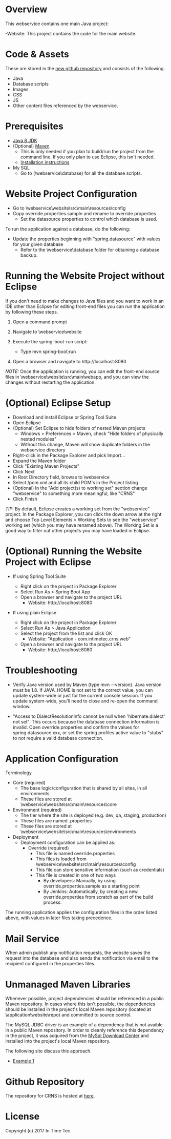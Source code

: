 
Overview
========
This webservice contains one main Java project:

-Website: This project contains the code for the main website. 

Code & Assets
===============

These are stored in the [new github repository](https://github.com/InTimeTec-Admin/CA-ADPQ-Prototype) and consists of the following.

* Java
* Database scripts
* Images
* CSS
* JS
* Other content files referenced by the webservice.

Prerequisites
=============
- [Java 8 JDK](http://www.oracle.com/technetwork/java/javase/downloads/index.html)
- (Optional) [Maven](https://maven.apache.org/download.cgi)
	- This is only needed if you plan to build/run the project from the command line. If you only plan to use Eclipse, this isn't needed.
	- [Installation instructions](https://maven.apache.org/install.html)
- My SQL 
	- Go to (\webservice\database) for all the database scripts.

Website Project Configuration
=============================
- Go to \webservice\website\src\main\resources\config
- Copy override.properties.sample and rename to override.properties
	- Set the datasource properties to control which database is used.
	
To run the application against a database, do the following:

- Update the properties beginning with "spring.datasource" with values for your given database
	- Refer to the \webservice\database folder for obtaining a database backup.

Running the Website Project without Eclipse
===========================================
If you don't need to make changes to Java files and you want to work in an IDE other than Eclipse for editing front-end
files you can run the application by following these steps.

1. Open a command prompt
2. Navigate to \webservice\website
3. Execute the spring-boot-run script:
	- Type mvn spring-boot:run

4. Open a browser and navigate to http://localhost:8080

*NOTE:* Once the application is running, you can edit the front-end source files in \webservice\website\src\main\webapp, and you can view the changes without restarting the application.

(Optional) Eclipse Setup
========================

- Download and install Eclipse or Spring Tool Suite
- Open Eclipse
- (Optional) Set Eclipse to hide folders of nested Maven projects
	- Windows > Preferences > Maven, check "Hide folders of physically nested modules"
	- Without this change, Maven will show duplicate folders in the webservice directory 
- Right-click in the Package Explorer and pick Import...
- Expand the Maven folder
- Click "Existing Maven Projects"
- Click Next
- In Root Directory field, browse to \webservice
- Select /pom.xml and all its child POM's in the Project listing
- (Optional) In the "Add project(s) to working set" section change "webservice" to something more meaningful, like "CRNS"
- Click Finish

*TIP:* By default, Eclipse creates a working set from the "webservice" project. In the Package Explorer, you can click the down arrow at the right and choose Top Level Elements > Working Sets to see the "webservice" working set (which you may have renamed above). The Working Set is a good way to filter out other projects you may have loaded in Eclipse.

(Optional) Running the Website Project with Eclipse
===========================================================
- If using Spring Tool Suite
	- Right click on the project in Package Explorer
	- Select Run As > Spring Boot App
	- Open a browser and navigate to the project URL
		- Website: http://localhost:8080

- If using plain Eclipse
	- Right click on the project in Package Explorer
	- Select Run As > Java Application
	- Select the project from the list and click OK
		- Website: "Application - com.intimetec.crns.web"
	- Open a browser and navigate to the project URL
		- Website: http://localhost:8080


Troubleshooting
===============
- Verify Java version used by Maven (type mvn --version). Java version must be 1.8. If JAVA_HOME is not set to the correct value, you can update system-wide or just for the current console session. If you update system-wide, you'll need to close and re-open the command window.

- "Access to DialectResolutionInfo cannot be null when 'hibernate.dialect' not set". This occurs because the database connection information is invalid. Open override.properties and confirm the values for spring.datasource.xxx, or set the spring.profiles.active value to "stubs" to not require a valid database connection.

Application Configuration
=========================
Terminology

* Core (required)
	* The base logic/configuration that is shared by all sites, in all environments
	* These files are stored at \webservice\website\src\main\resources\core
* Environment (required)
	* The tier where the site is deployed (e.g. dev, qa, staging, production)
	* These files are named <environment>.properties
	* These files are stored at \webservice\website\src\main\resources\environments
* Deployment
	* Deployment configuration can be applied as:
		* Override (required)
			* This file is named override.properties
			* This files is loaded from \webservice\website\src\main\resources\config
			* This file can store sensitive information (such as credentials)
			* This file is created in one of two ways
				* By developers: Manually, by using override.properties.sample as a starting point
				* By Jenkins: Automatically, by creating a new override.properties from scratch as part of the build process.

The running application applies the configuration files in the order listed above, with values in later files taking precedence.  

Mail Service
============
When admin publish any notification requests, the website saves the request into the database and also sends the notification via email to the recipient configured in the properties files.  

Unmanaged Maven Libraries
=========================

Whenever possible, project dependencies should be referenced in a public Maven repository.  In cases where this isn't possible, the dependencies should be installed in the project's local Maven repository (located at \application\website\repo) and committed to source control.

The MySQL JDBC driver is an example of a dependency that is not avaible in a public Maven repository.  In order to cleanly reference this dependency in the project, it was acquired from the [MySql Download Center](https://dev.mysql.com/downloads/connector/j/) and installed into the project's local Maven repository.

The following site discuss this approach.

* [Example 1](https://devcenter.heroku.com/articles/local-maven-dependencies)

Github Repository
===================

The repository for CRNS is hosted at [here](https://github.com/InTimeTec-Admin/CA-ADPQ-Prototype).

License
===================

Copyright (c) 2017 In Time Tec.